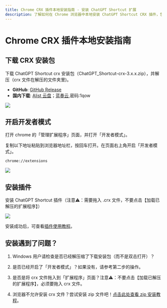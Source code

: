 ```yaml
---
title: Chrome CRX 插件本地安装指南 - 安装 ChatGPT Shortcut 扩展  
description: 了解如何在 Chrome 浏览器中本地安装 ChatGPT Shortcut CRX 插件，包括下载 CRX 安装包、开启开发者模式及插件安装步骤。如果安装过程中遇到问题，也提供了常见解决方案。  
---
```


# Chrome CRX 插件本地安装指南

## 下载 CRX 安装包

下载 ChatGPT Shortcut crx 安装包（ChatGPT_Shortcut-crx-3.x.x.zip），并解压（crx 文件在解压的文件夹里)。

- **GitHub**: [GitHub Release](https://github.com/rockbenben/ChatGPT-Shortcut/releases/latest)
- **国内下载**: [Alist 云盘](https://alist.newzone.top:9003/apps/ChatGPT%20Shortcut%20Extension)；[蓝奏云](https://wwva.lanzouq.com/b01lsc9vi),密码:1qow

![](https://img.newzone.top/2024-08-12-21-47-10.png?imageMogr2/format/webp)

## 开启开发者模式

打开 chrome 的「管理扩展程序」页面，并打开「开发者模式」。

复制以下地址粘贴到浏览器地址栏，按回车打开。在页面右上角开启「开发者模式」。

```txt
chrome://extensions
```

![](https://img.newzone.top/2024-08-12-22-05-52.png?imageMogr2/format/webp)

## 安装插件

安装 ChatGPT Shortcut 插件（注意⚠️：需要拖入 .crx 文件，不要点击【加载已解压的扩展程序】）

![](https://img.newzone.top/2024-08-12-22-16-38.png?imageMogr2/format/webp)

安装成功后，可查看[插件使用教程](./usage.md)。

## 安装遇到了问题？

1. Windows 用户请检查是否已经解压缩了下载安装包（而不是双击打开）？

2. 是否已经开启了「开发者模式」？如果没有，请参考第二步的操作。

3. 是否是将 crx 文件拖入到「扩展程序」页面？注意⚠️：不要点击【加载已解压的扩展程序】，必须要拖入 crx 文件。

4. 浏览器不允许安装 crx 文件？尝试安装 zip 文件吧！[点击此处查看 zip 安装教程](./manual-chrome-extension-zip.md)。
